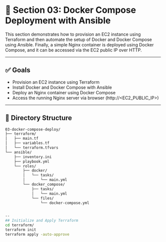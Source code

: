 # 🚀 Section 03: Docker Compose Deployment with Ansible

This section demonstrates how to provision an EC2 instance using Terraform and then automate the setup of Docker and Docker Compose using Ansible. Finally, a simple Nginx container is deployed using Docker Compose, and it can be accessed via the EC2 public IP over HTTP.

---

## ✅ Goals

- Provision an EC2 instance using Terraform
- Install Docker and Docker Compose with Ansible
- Deploy an Nginx container using Docker Compose
- Access the running Nginx server via browser (http://<EC2_PUBLIC_IP>)

---

## 📁 Directory Structure

```bash
03-docker-compose-deploy/
├── terraform/
│   ├── main.tf
│   ├── variables.tf
│   └── terraform.tfvars
└── ansible/
    ├── inventory.ini
    ├── playbook.yml
    └── roles/
        ├── docker/
        │   └── tasks/
        │       └── main.yml
        └── docker_compose/
            ├── tasks/
            │   └── main.yml
            └── files/
                └── docker-compose.yml


--
## Initialize and Apply Terraform
cd terraform/
terraform init
terraform apply -auto-approve
